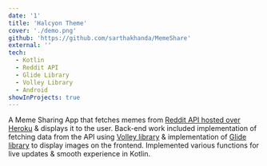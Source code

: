 ```yaml
---
date: '1'
title: 'Halcyon Theme'
cover: './demo.png'
github: 'https://github.com/sarthakhanda/MemeShare'
external: ''
tech:
  - Kotlin
  - Reddit API
  - Glide Library
  - Volley Library
  - Android
showInProjects: true
---
```


A Meme Sharing App that fetches memes from [Reddit API hosted over Heroku](https://meme-api.herokuapp.com/gimme) & displays it to the user.
Back-end work included implementation of fetching data from the API using [Volley library](https://developer.android.com/training/volley) & implementation of [Glide library](https://github.com/bumptech/glide) to display images on the frontend.
Implemented various functions for live updates & smooth experience in Kotlin.